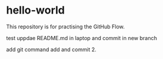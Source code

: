 # hello-world
This repository is for practising the GitHub Flow.

test uppdae README.md in laptop and commit in new branch

add git command add and commit 2.
